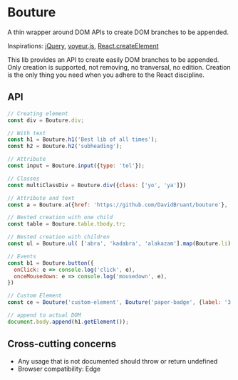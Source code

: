 # Bouture

A thin wrapper around DOM APIs to create DOM branches to be appended.

Inspirations: [jQuery](https://api.jquery.com/), [voyeur.js](http://adriancooney.ie/voyeur.js/), [React.createElement](https://reactjs.org/docs/react-api.html#createelement)

This lib provides an API to create easily DOM branches to be appended. Only creation is supported, not removing, no tranversal, no edition. Creation is the only thing you need when you adhere to the React discipline.

## API

````js
// Creating element
const div = Bouture.div;

// With text
const h1 = Bouture.h1('Best lib of all times');
const h2 = Bouture.h2('subheading'); 

// Attribute
const input = Bouture.input({type: 'tel'});

// Classes
const multiClassDiv = Bouture.div({class: ['yo', 'ya']})

// Attribute and text
const a = Bouture.a({href: 'https://github.com/DavidBruant/bouture'}, 'bouture.js');

// Nested creation with one child
const table = Bouture.table.tbody.tr;

// Nested creation with children
const ul = Bouture.ul( ['abra', 'kadabra', 'alakazam'].map(Bouture.li) );

// Events
const b1 = Bouture.button({
  onClick: e => console.log('click', e),
  onceMousedown: e => console.log('mousedown', e),
})

// Custom Element
const ce = Bouture('custom-element', Bouture('paper-badge', {label: '3'}))

// append to actual DOM
document.body.append(h1.getElement());
````

## Cross-cutting concerns

- Any usage that is not documented should throw or return undefined
- Browser compatibility: Edge


